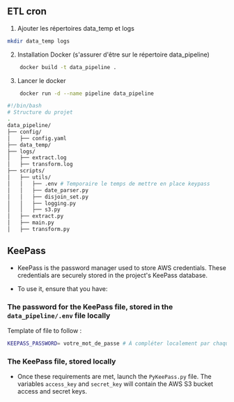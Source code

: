 ## ETL cron

1. Ajouter les répertoires data_temp et logs

```bash
mkdir data_temp logs
```

2. Installation Docker (s'assurer d'être sur le répertoire data_pipeline)
```bash
    docker build -t data_pipeline . 
```

3. Lancer le docker
```bash
    docker run -d --name pipeline data_pipeline 
```


```bash
#!/bin/bash
# Structure du projet
.
data_pipeline/
├── config/
│   ├── config.yaml
├── data_temp/
├── logs/
│   ├── extract.log
│   ├── transform.log
├── scripts/
│   ├── utils/
│   │   ├── .env # Temporaire le temps de mettre en place keypass
│   │   ├── date_parser.py
│   │   ├── disjoin_set.py
│   │   ├── logging.py
│   │   ├── s3.py
│   ├── extract.py
│   ├── main.py
│   ├── transform.py

```

## KeePass

- KeePass is the password manager used to store AWS credentials. These credentials are securely stored in the project's KeePass database.

- To use it, ensure that you have:

### The password for the KeePass file, stored in the `data_pipeline/.env` file locally  
Template of file to follow :  
````sh
KEEPASS_PASSWORD= votre_mot_de_passe # À compléter localement par chaque utilisateur
````

### The KeePass file, stored locally  

- Once these requirements are met, launch the `PyKeePass.py` file. The variables `access_key` and `secret_key` will contain the AWS S3 bucket access and secret keys.  


